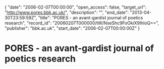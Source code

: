 {
  "date": "2006-02-07T00:00:00", 
  "open_access": false, 
  "target_url": "http://www.pores.bbk.ac.uk/", 
  "description": "", 
  "end_date": "2013-04-30T23:59:59Z", 
  "title": "PORES - an avant-gardist journal of poetics research", 
  "record_id": "20060207T000000/tW/NseShc9FoOkiX9IhloQ==", 
  "publisher": "bbk.ac.uk", 
  "start_date": "2006-02-07T00:00:00Z"
}

# PORES - an avant-gardist journal of poetics research

